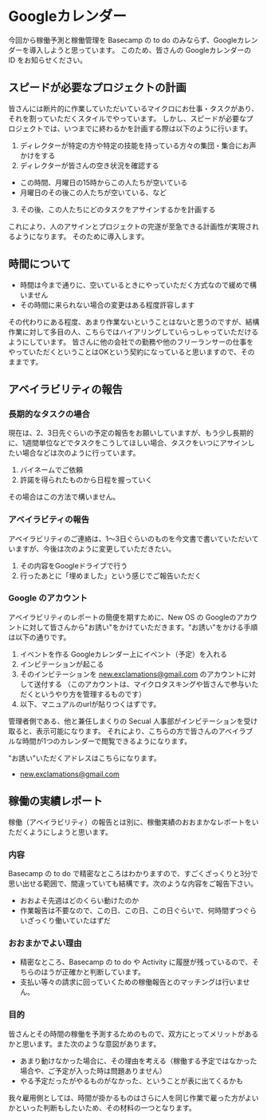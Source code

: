 Googleカレンダー
=====
今回から稼働予測と稼働管理を Basecamp の to do のみならず、Googleカレンダーを導入しようと思っています。
このため、皆さんの Googleカレンダーの ID をお知らせください。

スピードが必要なプロジェクトの計画
-----
皆さんには断片的に作業していただいているマイクロにお仕事・タスクがあり、それを割っていただくスタイルでやっています。
しかし、スピードが必要なプロジェクトでは、いつまでに終わるかを計画する際は以下のように行います。

1. ディレクターが特定の方や特定の技能を持っている方々の集団・集合にお声かけをする
2. ディレクターが皆さんの空き状況を確認する 
  - この時間、月曜日の15時からこの人たちが空いている
  - 月曜日のその後この人たちが空いている、など
3. その後、この人たちにどのタスクをアサインするかを計画する

これにより、人のアサインとプロジェクトの完遂が至急できる計画性が実現されるようになります。
そのために導入します。


時間について
-----
- 時間は今まで通りに、空いているときにやっていただく方式なので緩めで構いません
- その時間に来られない場合の変更はある程度許容します

その代わりにある程度、あまり作業ないということはないと思うのですが、結構作業に対して多目の人、こちらではハイアリングしていらっしゃっていただけるようにしています。
皆さんに他の会社での勤務や他のフリーランサーの仕事をやっていただくということはOKという契約になっていると思いますので、そのままです。


アベイラビリティの報告
-----
### 長期的なタスクの場合
現在は、2、3日先ぐらいの予定の報告をお願いしていますが、もう少し長期的に、1週間単位などでタスクをこうしてほしい場合、タスクをいつにアサインしたい場合などは次のように行っています。
 1. バイネームでご依頼
 2. 許諾を得られたものから日程を握っていく

その場合はこの方法で構いません。

### アベイラビティの報告
アベイラビリティのご連絡は、1～3日ぐらいのものを今文書で書いていただいていますが、今後は次のように変更していただきたい。

1. その内容をGoogleドライブで行う
2. 行ったあとに「埋めました」という感じでご報告いただく

### Google のアカウント
アベイラビリティのレポートの簡便を期すために、New OS の Googleのアカウントに対して皆さんから"お誘い"をかけていただきます。"お誘い"をかける手順は以下の通りです。

1. イベントを作る
Googleカレンダー上にイベント（予定）を入れる
2. インビテーションが起こる
3. そのインビテーションを new.exclamations@gmail.com のアカウントに対して送付する
（このアカウントは、マイクロタスキングや皆さんで参与いただくというやり方を管理するものです）
4. 以下、マニュアルのurlが貼りつくはずです。

管理者側である、他と兼任しまくりの Secual 人事部がインビテーションを受け取ると、表示可能になります。
それにより、こちらの方で皆さんのアベイラブルな時間が1つのカレンダーで閲覧できるようになります。

"お誘い"いただくアドレスはこちらになります。
- new.exclamations@gmail.com

稼働の実績レポート
-----
稼働（アベイラビリティ）の報告とは別に、稼働実績のおおまかなレポートをいただくようにしようと思います。

### 内容
Basecamp の to do で精密なところはわかりますので、すごくざっくりと3分で思い出せる範囲で、間違っていても結構です。次のような内容をご報告下さい。
- おおよそ先週はどのくらい動けたのか
- 作業報告は不要なので、この日、この日、この日ぐらいで、何時間ずつぐらいざっくり働いていたはずだ

### おおまかでよい理由
- 精密なところ、Basecamp の to do や Activity に履歴が残っているので、そちらのほうが正確かと判断しています。
- 支払い等々の請求に回っていくための稼働報告とのマッチングは行いません。

### 目的
皆さんとその時間の稼働を予測するためのもので、双方にとってメリットがあるかと思います。また次のような意図があります。
- あまり動けなかった場合に、その理由を考える（稼働する予定ではなかった場合や、ご予定が入った時は問題ありません）
- やる予定だったがやるものがなかった、ということが表に出てくるかも

我々雇用側としては、時間が掛かるものはさらに人を同じ作業で雇った方がよいかといった判断もしたいため、その材料の一つとなります。
